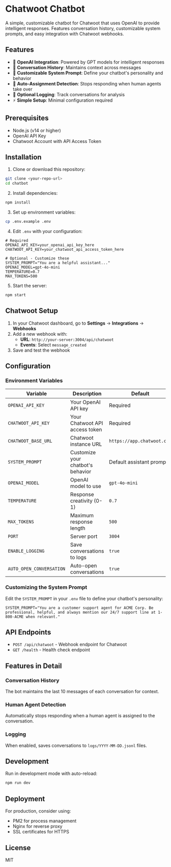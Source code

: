 # Chatwoot Chatbot

A simple, customizable chatbot for Chatwoot that uses OpenAI to provide intelligent responses. Features conversation history, customizable system prompts, and easy integration with Chatwoot webhooks.

## Features

- 🤖 **OpenAI Integration**: Powered by GPT models for intelligent responses
- 💬 **Conversation History**: Maintains context across messages
- 🎯 **Customizable System Prompt**: Define your chatbot's personality and behavior
- 🔄 **Auto-Assignment Detection**: Stops responding when human agents take over
- 📝 **Optional Logging**: Track conversations for analysis
- ⚡ **Simple Setup**: Minimal configuration required

## Prerequisites

- Node.js (v14 or higher)
- OpenAI API Key
- Chatwoot Account with API Access Token

## Installation

1. Clone or download this repository:
```bash
git clone <your-repo-url>
cd chatbot
```

2. Install dependencies:
```bash
npm install
```

3. Set up environment variables:
```bash
cp .env.example .env
```

4. Edit `.env` with your configuration:
```env
# Required
OPENAI_API_KEY=your_openai_api_key_here
CHATWOOT_API_KEY=your_chatwoot_api_access_token_here

# Optional - Customize these
SYSTEM_PROMPT="You are a helpful assistant..."
OPENAI_MODEL=gpt-4o-mini
TEMPERATURE=0.7
MAX_TOKENS=500
```

5. Start the server:
```bash
npm start
```

## Chatwoot Setup

1. In your Chatwoot dashboard, go to **Settings** → **Integrations** → **Webhooks**
2. Add a new webhook with:
   - **URL**: `http://your-server:3004/api/chatwoot`
   - **Events**: Select `message_created`
3. Save and test the webhook

## Configuration

### Environment Variables

| Variable | Description | Default |
|----------|-------------|---------|
| `OPENAI_API_KEY` | Your OpenAI API key | Required |
| `CHATWOOT_API_KEY` | Your Chatwoot API access token | Required |
| `CHATWOOT_BASE_URL` | Chatwoot instance URL | `https://app.chatwoot.com` |
| `SYSTEM_PROMPT` | Customize your chatbot's behavior | Default assistant prompt |
| `OPENAI_MODEL` | OpenAI model to use | `gpt-4o-mini` |
| `TEMPERATURE` | Response creativity (0-1) | `0.7` |
| `MAX_TOKENS` | Maximum response length | `500` |
| `PORT` | Server port | `3004` |
| `ENABLE_LOGGING` | Save conversations to logs | `true` |
| `AUTO_OPEN_CONVERSATION` | Auto-open conversations | `true` |

### Customizing the System Prompt

Edit the `SYSTEM_PROMPT` in your `.env` file to define your chatbot's personality:

```env
SYSTEM_PROMPT="You are a customer support agent for ACME Corp. Be professional, helpful, and always mention our 24/7 support line at 1-800-ACME when relevant."
```

## API Endpoints

- `POST /api/chatwoot` - Webhook endpoint for Chatwoot
- `GET /health` - Health check endpoint

## Features in Detail

### Conversation History
The bot maintains the last 10 messages of each conversation for context.

### Human Agent Detection
Automatically stops responding when a human agent is assigned to the conversation.

### Logging
When enabled, saves conversations to `logs/YYYY-MM-DD.jsonl` files.

## Development

Run in development mode with auto-reload:
```bash
npm run dev
```

## Deployment

For production, consider using:
- PM2 for process management
- Nginx for reverse proxy
- SSL certificates for HTTPS

## License

MIT
